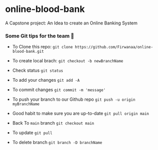 # online-blood-bank
A Capstone project: An Idea to create an Online Banking System 


### Some Git tips for the team 🧐

* To Clone this repo: 
`git clone https://github.com/Firwanaa/online-blood-bank.git`

* To create local brach:
  `git checkout -b newBranchName`
* Check status
  `git status`
* To add your changes
  `git add -A`
* To commit changes
  `git commit -m 'message'`
* To push your branch to our Github repo
  `git push -u origin myBranchName`

* Good habit to make sure you are up-to-date 
  `git pull origin main`

* Back To `main` branch
  `git checkout main`
* To update
  `git pull`
* To delete branch
  `git branch -D branchName`